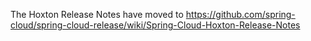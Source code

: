 The Hoxton Release Notes have moved to https://github.com/spring-cloud/spring-cloud-release/wiki/Spring-Cloud-Hoxton-Release-Notes